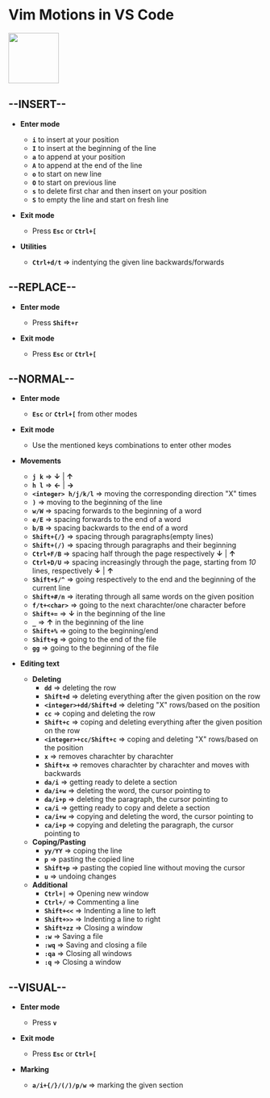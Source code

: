 # Vim Motions in VS Code

<img src="https://github.com/user-attachments/assets/d55c5e5d-8128-49ec-80fd-c40f07e1a110" width="100" height="100">

--INSERT--
-

- **Enter mode**
  - **`i`** to insert at your position
  - **`I`** to insert at the beginning of the line
  - **`a`** to append at your position
  - **`A`** to append at the end of the line
  - **`o`** to start on new line
  - **`O`** to start on previous line
  - **`s`** to delete first char and then insert on your position
  - **`S`** to empty the line and start on fresh line
    
- **Exit mode**
  - Press **`Esc`** or **`Ctrl+[`**

- **Utilities**
  - **`Ctrl+d/t`** => indentying the given line backwards/forwards
 
--REPLACE--
-

- **Enter mode**
  - Press **`Shift+r`**
    
- **Exit mode**
  - Press **`Esc`** or **`Ctrl+[`**

--NORMAL--
-

- **Enter mode**
  - **`Esc`** or **`Ctrl+[`** from other modes
  
- **Exit mode**
  - Use the mentioned keys combinations to enter other modes
    
- **Movements**
  - **`j k`** => **↓** | **↑**
  - **`h l`** => **←** | **→** 
  - **`<integer> h/j/k/l`** => moving the corresponding direction "X" times
  - **`)`** => moving to the beginning of the line
  - **`w/W`** => spacing forwards to the beginning of a word
  - **`e/E`** => spacing forwards to the end of a word
  - **`b/B`** => spacing backwards to the end of a word
  - **`Shift+{/}`** => spacing through paragraphs(empty lines)
  - **`Shift+(/)`** => spacing through paragraphs and their beginning
  - **`Ctrl+F/B`** => spacing half through the page respectively **↓**  | **↑**
  - **`Ctrl+D/U`** => spacing increasingly through the page, starting from *10* lines, respectively **↓**  | **↑**
  - **`Shift+$/^`** => going respectively to the end and the beginning of the current line
  - **`Shift+#/n`** => iterating through all same words on the given position
  - **`f/t+<char>`** => going to the next charachter/one character before
  - **`Shift+=`** => **↓** in the beginning of the line
  - **`_`** => **↑** in the beginning of the line
  - **`Shift+%`** => going to the beginning/end
  - **`Shift+g`** => going to the end of the file
  - **`gg`** => going to the beginning of the file

- **Editing text**
  - **Deleting**
    - **`dd`** => deleting the row
    - **`Shift+d`** => deleting everything after the given position on the row
    - **`<integer>+dd/Shift+d`** => deleting "X" rows/based on the position
    - **`cc`** => coping and deleting the row 
    - **`Shift+c`** => coping and deleting everything after the given position on the row
    - **`<integer>+cc/Shift+c`** => coping and deleting "X" rows/based on the position
    - **`x`** => removes charachter by charachter
    - **`Shift+x`** => removes charachter by charachter and moves with backwards
    - **`da/i`** => getting ready to delete a section
    - **`da/i+w`** => deleting the word, the cursor pointing to
    - **`da/i+p`** => deleting the paragraph, the cursor pointing to
    - **`ca/i`** => getting ready to copy and delete a section
    - **`ca/i+w`** => copying and deleting the word, the cursor pointing to
    - **`ca/i+p`** => copying and deleting the paragraph, the cursor pointing to
  - **Coping/Pasting**
    - **`yy/YY`** => coping the line
    - **`p`** => pasting the copied line
    - **`Shift+p`** => pasting the copied line without moving the cursor
    - **`u`** => undoing changes
  - **Additional**
    - **`Ctrl+|`** => Opening new window
    - **`Ctrl+/`** => Commenting a line
    - **`Shift+<<`** => Indenting a line to left
    - **`Shift+>>`** => Indenting a line to right
    - **`Shift+zz`** => Closing a window
    - **`:w`** => Saving a file
    - **`:wq`** => Saving and closing a file
    - **`:qa`** => Closing all windows
    - **`:q`** => Closing a window

--VISUAL--
-

- **Enter mode**
  - Press **`v`**
    
- **Exit mode**
  - Press **`Esc`** or **`Ctrl+[`**

- **Marking**
  - **`a/i+{/}/(/)/p/w`** => marking the given section
